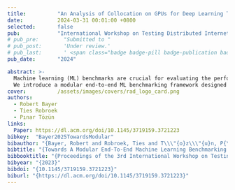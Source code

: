 ```yaml
---
title:          "An Analysis of Collocation on GPUs for Deep Learning Training"
date:           2024-03-31 00:01:00 +0800
selected:       false
pub:            "International Workshop on Testing Distributed Internet of Things Systems (TDIS)"
# pub_pre:        "Submitted to "
# pub_post:       'Under review.'
# pub_last:       ' <span class="badge badge-pill badge-publication badge-success">Best Presentation</span>'
pub_date:       "2024"

abstract: >-
  Machine learning (ML) benchmarks are crucial for evaluating the performance, efficiency, and scalability of ML systems, especially as the adoption of complex ML pipelines, such as retrieval-augmented generation (RAG), continues to grow. These pipelines introduce intricate execution graphs that require more advanced benchmarking approaches. Additionally, collocating workloads can improve resource efficiency but may introduce contention challenges that must be carefully managed. Detailed insights into resource utilization are necessary for effective collocation and optimized edge deployments. However, existing benchmarking frameworks often fail to capture these critical aspects.
  We introduce a modular end-to-end ML benchmarking framework designed to address these gaps. Our framework emphasizes modularity and reusability by enabling reusable pipeline stages, facilitating flexible benchmarking across diverse ML workflows. It supports complex workloads and measures their end-to-end performance. The workloads can be collocated, with the framework providing insights into resource utilization and contention between the concurrent workloads.
cover:          /assets/images/covers/rad_logo_card.png
authors:
  - Robert Bayer
  - Ties Robroek
  - Pınar Tözün
links:
  Paper: https://dl.acm.org/doi/10.1145/3719159.3721223
bibkey:  "Bayer2025TowardsModular"
bibauthor: "{Bayer, Robert and Robroek, Ties and T\\\"{o}z\\\"{u}n, P{\\i}nar}"
bibtitle: "{Towards A Modular End-To-End Machine Learning Benchmarking Framework}"
bibbooktitle: "{Proceedings of the 3rd International Workshop on Testing Distributed Internet of Things Systems (TDIS)}"
bibyear: "{2023}"
bibdoi: "{10.1145/3719159.3721223}"
biburl: "{https://dl.acm.org/doi/10.1145/3719159.3721223}"
---
```

